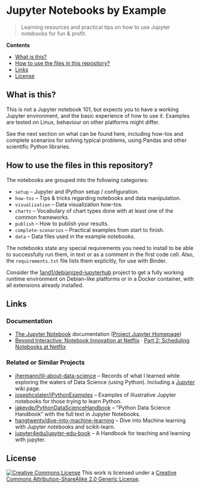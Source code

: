 # Jupyter Notebooks by Example

> Learning resources and practical tips on how to use Jupyter notebooks for fun &amp; profit.

**Contents**

 * [What is this?](#what-is-this)
 * [How to use the files in this repository?](#how-to-use-the-files-in-this-repository)
 * [Links](#links)
 * [License](#license)


## What is this?

This is not a Jupyter notebook 101, but expects you to have a working Jupyter environment,
and the basic experience of how to use it.
Examples are tested on Linux, behaviour on other platforms might differ.

See the next section on what can be found here,
including how-tos and complete scenarios for solving typical problems,
using Pandas and other scientific Python libraries.


## How to use the files in this repository?

The notebooks are grouped into the following categories:

 * ``setup`` – Jupyter and IPython setup / configuration.
 * ``how-tos`` – Tips & tricks regarding notebooks and data manipulation.
 * ``visualization`` – Data visualization how-tos.
 * ``charts`` – Vocabulary of chart types done with at least one of the common frameworks.
 * ``publish`` – How to publish your results.
 * ``complete-scenarios`` – Practical examples from start to finish.
 * ``data`` – Data files used in the example notebooks.

The notebooks state any special requirements you need to install to be able to successfully run them,
in text or as a comment in the first code cell.
Also, the `requirements.txt` file lists them explicitly, for use with Binder.

Consider the [1and1/debianized-jupyterhub](https://github.com/1and1/debianized-jupyterhub)
project to get a fully working runtime environment on Debian-like platforms or in a Docker container,
with all extensions already installed.


## Links

### Documentation

 * [The Jupyter Notebook](https://jupyter-notebook.readthedocs.io/en/stable/) documentation ([Project Jupyter Homepage](https://jupyter.org/))
 * [Beyond Interactive: Notebook Innovation at Netflix](https://medium.com/netflix-techblog/notebook-innovation-591ee3221233) · [Part 2: Scheduling Notebooks at Netflix](https://medium.com/netflix-techblog/scheduling-notebooks-348e6c14cfd6)


### Related or Similar Projects

 * [jhermann/til-about-data-science](https://github.com/jhermann/til-about-data-science) – Records of what I learned while exploring the waters of Data Science (using Python). Including a [Jupyter](https://github.com/jhermann/til-about-data-science/wiki/Jupyter) wiki page.
 * [josephcslater/iPythonExamples](https://github.com/josephcslater/iPythonExamples) – Examples of illustrative Jupyter notebooks for those trying to learn Python.
 * [jakevdp/PythonDataScienceHandbook](https://github.com/jakevdp/PythonDataScienceHandbook) – “Python Data Science Handbook” with the full text in Jupyter Notebooks.
 * [hangtwenty/dive-into-machine-learning](https://github.com/hangtwenty/dive-into-machine-learning) – Dive into Machine learning with Jupyter notebooks and scikit-learn.
 * [jupyter4edu/jupyter-edu-book](https://github.com/jupyter4edu/jupyter-edu-book) – A Handbook for teaching and learning with jupyter.


## License

<a rel="license" href="http://creativecommons.org/licenses/by-sa/2.0/"><img alt="Creative Commons License" style="border-width:0" src="https://i.creativecommons.org/l/by-sa/2.0/88x31.png" /></a> This work is licensed under a <a rel="license" href="http://creativecommons.org/licenses/by-sa/2.0/">Creative Commons Attribution-ShareAlike 2.0 Generic License</a>.
